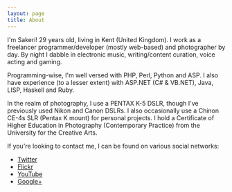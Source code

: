 ```yaml
---
layout: page
title: About
---
```


I'm Sakeri!  29 years old, living in Kent (United Kingdom).  I work as a freelancer programmer/developer (mostly web-based) and photographer by day.  By night I dabble in electronic music, writing/content curation, voice acting and gaming.

Programming-wise, I'm well versed with PHP, Perl, Python and ASP.  I also have experience (to a lesser extent) with ASP.NET (C# &amp; VB.NET), Java, LISP, Haskell and Ruby.

In the realm of photography, I use a PENTAX K-5 DSLR, though I've previously used Nikon and Canon DSLRs.  I also occasionally use a Chinon CE-4s SLR (Pentax K mount) for personal projects.  I hold a Certificate of Higher Education in Photography (Contemporary Practice) from the University for the Creative Arts.

If you're looking to contact me, I can be found on various social networks:

 * [Twitter](http://www.twitter.com/SakeriKatz)
 * [Flickr](http://www.flickr.com/photos/SakeriKatz)
 * [YouTube](http://www.youtube.com/c/SakeriKatz)
 * [Google+](http://plus.google.com/+SakeriKatz)
